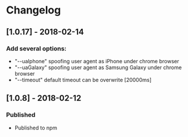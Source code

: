 # Changelog

## [1.0.17] - 2018-02-14

### Add several options:
* "--uaIphone" spoofing user agent as iPhone under chrome browser
* "--uaGalaxy" spoofing user agent as Samsung Galaxy under chrome browser
* "--timeout" default timeout can be overwrite [20000ms]

## [1.0.8] - 2018-02-12

### Published

* Published to npm
